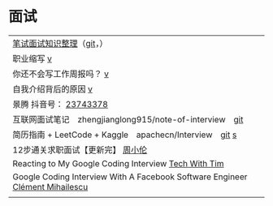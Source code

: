 # 面试

|                                                                                                                                 |
| ------------------------------------------------------------------------------------------------------------------------------- |
| [笔试面试知识整理](https://hit-alibaba.github.io/interview/)（[git](https://github.com/HIT-Alibaba/interview)，）                          |
| 职业缩写 [v](https://www.douyin.com/video/6993982336882740511)                                                                      |
| 你还不会写工作周报吗？ [v](https://www.douyin.com/video/7005879943250906383)                                                               |
| 自我介绍背后的原因 [v](https://www.douyin.com/video/6998859579492666637)                                                                 |
| 景腾 抖音号： [23743378](https://www.douyin.com/user/MS4wLjABAAAAsiU7sHpy21Sg8MzPgZv6f7dZPjBt4t9wn7PRe7llVPM)                         |
| 互联网面试笔记　zhengjianglong915/note-of-interview　[git](https://github.com/zhengjianglong915/note-of-interview)                       |
| 简历指南 + LeetCode + Kaggle　apachecn/Interview　[git](https://github.com/apachecn/Interview) [s](https://interview.apachecn.org/#/) |
| 12步通关求职面试【更新完】 [周小伦](https://www.youtube.com/playlist?list=PL6T4gftV1K-j47lSJVTlTQmr6b0QBnLs\_)                                 |
| Reacting to My Google Coding Interview [Tech With Tim](https://www.youtube.com/watch?v=kbwk1Tw3OhE)                             |
| Google Coding Interview With A Facebook Software Engineer [Clément Mihailescu](https://www.youtube.com/watch?v=PIeiiceWe\_w)    |
|                                                                                                                                 |
